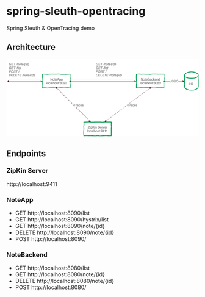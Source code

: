 # spring-sleuth-opentracing
Spring Sleuth &amp; OpenTracing demo

## Architecture
![Architecture](/docs/OpenTracingDemo.png)

## Endpoints
### ZipKin Server
http://localhost:9411

### NoteApp
- GET http://localhost:8090/list
- GET http://localhost:8090/hystrix/list
- GET http://localhost:8090/note/{id}
- DELETE http://localhost:8090/note/{id}
- POST http://localhost:8090/

### NoteBackend
- GET http://localhost:8080/list
- GET http://localhost:8080/note/{id}
- DELETE http://localhost:8080/note/{id}
- POST http://localhost:8080/

